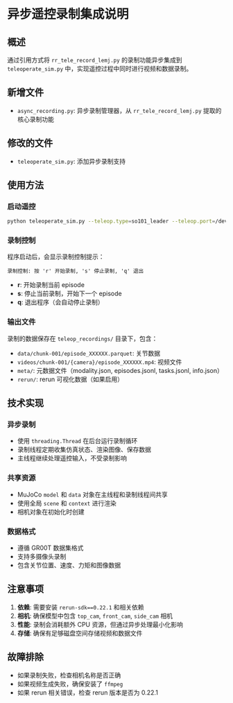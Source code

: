 # 异步遥控录制集成说明

## 概述

通过引用方式将 `rr_tele_record_lemj.py` 的录制功能异步集成到 `teleoperate_sim.py` 中，实现遥控过程中同时进行视频和数据录制。

## 新增文件

- `async_recording.py`: 异步录制管理器，从 `rr_tele_record_lemj.py` 提取的核心录制功能

## 修改的文件

- `teleoperate_sim.py`: 添加异步录制支持

## 使用方法

### 启动遥控

```bash
python teleoperate_sim.py --teleop.type=so101_leader --teleop.port=/dev/ttyACM0 --teleop.id=my_leader --display_data True
```

### 录制控制

程序启动后，会显示录制控制提示：

```
录制控制: 按 'r' 开始录制, 's' 停止录制, 'q' 退出
```

- **r**: 开始录制当前 episode
- **s**: 停止当前录制，开始下一个 episode
- **q**: 退出程序（会自动停止录制）

### 输出文件

录制的数据保存在 `teleop_recordings/` 目录下，包含：

- `data/chunk-001/episode_XXXXXX.parquet`: 关节数据
- `videos/chunk-001/{camera}/episode_XXXXXX.mp4`: 视频文件
- `meta/`: 元数据文件（modality.json, episodes.jsonl, tasks.jsonl, info.json）
- `rerun/`: rerun 可视化数据（如果启用）

## 技术实现

### 异步录制

- 使用 `threading.Thread` 在后台运行录制循环
- 录制线程定期收集仿真状态、渲染图像、保存数据
- 主线程继续处理遥控输入，不受录制影响

### 共享资源

- MuJoCo `model` 和 `data` 对象在主线程和录制线程间共享
- 使用全局 `scene` 和 `context` 进行渲染
- 相机对象在初始化时创建

### 数据格式

- 遵循 GR00T 数据集格式
- 支持多摄像头录制
- 包含关节位置、速度、力矩和图像数据

## 注意事项

1. **依赖**: 需要安装 `rerun-sdk==0.22.1` 和相关依赖
2. **相机**: 确保模型中包含 `top_cam`, `front_cam`, `side_cam` 相机
3. **性能**: 录制会消耗额外 CPU 资源，但通过异步处理最小化影响
4. **存储**: 确保有足够磁盘空间存储视频和数据文件

## 故障排除

- 如果录制失败，检查相机名称是否正确
- 如果视频生成失败，确保安装了 `ffmpeg`
- 如果 rerun 相关错误，检查 rerun 版本是否为 0.22.1